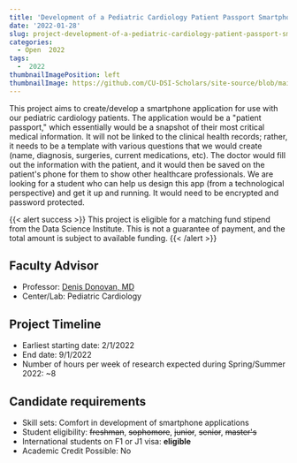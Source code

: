 ```yaml
---
title: 'Development of a Pediatric Cardiology Patient Passport Smartphone Application'
date: '2022-01-28'
slug: project-development-of-a-pediatric-cardiology-patient-passport-smartphone-application
categories:
  - Open  2022
tags:
  -  2022
thumbnailImagePosition: left
thumbnailImage: https://github.com/CU-DSI-Scholars/site-source/blob/main/static/img/heart.png?raw=true
---
```

This project aims to create/develop a smartphone application for use with our pediatric cardiology patients. The application would be a "patient passport," which essentially would be a snapshot of their most critical medical information. It will not be linked to the clinical health records; rather, it needs to be a template with various questions that we would create (name, diagnosis, surgeries, current medications, etc). The doctor would fill out the information with the patient, and it would then be saved on the patient's phone for them to show other healthcare professionals. We are looking for a student who can help us design this app (from a technological perspective) and get it up and running. It would need to be encrypted and password protected.

<!--more-->

{{< alert success >}}
This project is eligible for a matching fund stipend from the Data Science Institute. This is not a guarantee of payment, and the total amount is subject to available funding.
{{< /alert >}}

## Faculty Advisor
+ Professor: [Denis Donovan, MD](https://www.pediatrics.columbia.edu/about-us/divisions/cardiology)
+ Center/Lab: Pediatric Cardiology

## Project Timeline
+ Earliest starting date: 2/1/2022
+ End date: 9/1/2022
+ Number of hours per week of research expected during Spring/Summer 2022: ~8

## Candidate requirements
+ Skill sets: Comfort in development of smartphone applications
+ Student eligibility: ~~freshman~~, ~~sophomore~~, ~~junior~~, ~~senior~~, ~~master's~~
+ International students on F1 or J1 visa: **eligible**
+ Academic Credit Possible: No

